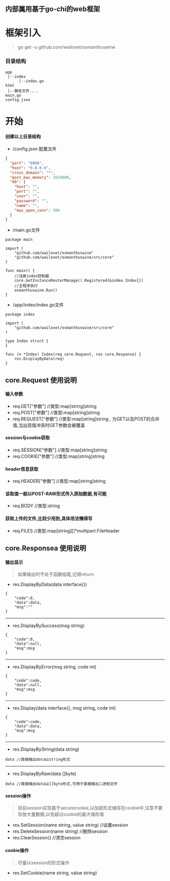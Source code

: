 ## 内部属用基于go-chi的web框架

# 框架引入
> go get -u github.com/wailovet/osmanthuswine

### 目录结构
```
app
 |--index
      |--index.go
html
 |--静态文件....
main.go
config.json
```

# 开始
#### 创建以上目录结构


+ /config.json 配置文件

```json
{
  "port": "8808",
  "host": "0.0.0.0",
  "cross_domain": "*",
  "post_max_memory": 1024000,
  "db": {
    "host": "",
    "port": "",
    "user": "",
    "password": "",
    "name": "",
    "max_open_conn": 500
  }
}
```

+ /main.go文件

```
package main

import (
	"github.com/wailovet/osmanthuswine"
	"github.com/wailovet/osmanthuswine/src/core"
)

func main() {
	//注册index控制器
	core.GetInstanceRouterManage().Registered(&index.Index{})
	//主程序执行
	osmanthuswine.Run()
}
```


+ /app/index/index.go文件

```
package index

import (
	"github.com/wailovet/osmanthuswine/src/core"
)

type Index struct {
}

func (n *Index) Index(req core.Request, res core.Response) {
	res.DisplayByData(req)
}

```
## core.Request 使用说明
#### 输入参数 
+ req.GET["参数"] //类型:map[string]string
+ req.POST["参数"] //类型:map[string]string
+ req.REQUEST["参数"] //类型:map[string]string , 为GET以及POST的合并值,当出现值冲突时GET参数会被覆盖
#### session与cookie获取
+ req.SESSION["参数"] //类型:map[string]string
+ req.COOKIE["参数"] //类型:map[string]string
#### header信息获取
+ req.HEADER["参数"] //类型:map[string]string
#### 该取值一般以POST-RAW形式传入原始数据,有可能
+ req.BODY //类型:string
#### 获取上传的文件,比较少用到,具体用法懒得写
+ req.FILES //类型:map[string][]*multipart.FileHeader



## core.Responsea 使用说明
#### 输出显示
> 如果输出时不处于函数结尾,记得return
+ res.DisplayByData(data interface{})
```
{
    "code":0,
    "data":data,
    "msg":""
}
```
- - -
+ res.DisplayBySuccess(msg string)
```
{
    "code":0,
    "data":null,
    "msg":msg
}
```
- - -
+ res.DisplayByError(msg string, code int)
```
{
    "code":code,
    "data":null,
    "msg":msg
}
```
- - -
+ res.Display(data interface{}, msg string, code int)
```
{
    "code":code,
    "data":data,
    "msg":msg
}
```
- - -
+ res.DisplayByString(data string)
```
data //直接输出data以string形式
```
- - -
+ res.DisplayByRaw(data []byte)
```
data //直接输出data以[]byte形式,可用于直接输出二进制文件
```
#### session操作
> 目前session实现基于securecookie,以加密形式储存在cookie中,注意不要存放大量数据,以免超过cookie的最大储存值
+ res.SetSession(name string, value string) //设置session
+ res.DeleteSession(name string) //删除session
+ res.ClearSession() //清空session

#### cookie操作
> 尽量以session的形式操作
+ res.SetCookie(name string, value string)